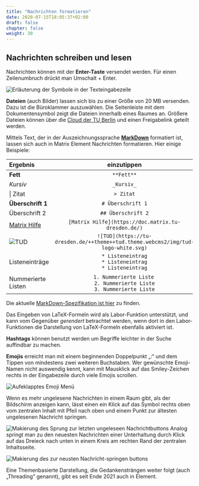 ```yaml
---
title: "Nachrichten formatieren"
date: 2020-07-15T18:05:37+02:00
draft: false
chapter: false
weight: 30
---
```


## Nachrichten schreiben und lesen

Nachrichten können mit der **Enter-Taste** versendet werden. Für einen Zeilenumbruch drückt man Umschalt + Enter.

![Erläuterung der Symbole in der Texteingabezeile](/images/01_Textformatting_de.webp)

**Dateien** (auch Bilder) lassen sich bis zu einer Größe von 20 MB versenden. Dazu ist die Büroklammer auszuwählen. Die Seitenleiste mit dem Dokumentensymbol zeigt die Dateien innerhalb eines Raumes an. Größere Dateien können über die [Cloud der TU Berlin](https://tubcloud.tu-berlin.de/) und einen Freigabelink geteilt werden.

Mittels Text, der in der Auszeichnungssprache [**MarkDown**](https://de.wikipedia.org/wiki/Markdown) formatiert ist, lassen sich auch in Matrix Element Nachrichten formatieren. Hier einige Beispiele:

| Ergebnis                                                                        | einzutippen                                                                                    |
|:------------------------------------------------------------------------------- |:----------------------------------------------------------------------------------------------:|
| **Fett**                                                                        | ```**Fett**```                                                                                 |
| *Kursiv*                                                                        | ```_Kursiv_```                                                                                 |
| \| Zitat                                                                        | ```> Zitat```                                                                                  |
| **Überschrift 1**                                                               | ```# Überschrift 1```                                                                          |
| Überschrift 2                                                                   | ```## Überschrift 2```                                                                         |
| [Matrix Hilfe](https://doc.matrix.tu-dresden.de/)                               | ```[Matrix Hilfe](https://doc.matrix.tu-dresden.de/)```                                        |
| ![TUD](https://tu-dresden.de/++theme++tud.theme.webcms2/img/tud-logo-white.svg) | ```![TUD](https://tu-dresden.de/++theme++tud.theme.webcms2/img/tud-logo-white.svg)```          |
| Listeneinträge                                                                  | ```* Listeneintrag```<br/>```* Listeneintrag```<br/>```* Listeneintrag```<br/>                 |
| Nummerierte Listen                                                              | ```1. Nummerierte Liste``` <br/>```2. Nummerierte Liste```<br/>```3. Nummerierte Liste```<br/> |

Die aktuelle [MarkDown-Spezifikation ist hier](https://spec.commonmark.org/current/) zu finden.

Das Eingeben von LaTeX-Formeln wird als Labor-Funktion unterstützt, und kann vom Gegenüber *gerendert* betrachtet werden, wenn dort in den Labor-Funktionen die Darstellung von LaTeX-Formeln ebenfalls aktiviert ist.

**Hashtags** können benutzt werden um Begriffe leichter in der Suche auffindbar zu machen.

**Emojis** erreicht man mit einem beginnenden Doppelpunkt „:“ und dem Tippen von mindestens zwei weiteren Buchstaben. Wer gewünschte Emoji-Namen nicht auswendig kennt, kann mit Mausklick auf das Smiley-Zeichen rechts in der Eingabezeile durch viele Emojis scrollen.

![Aufeklapptes Emoji Menü](/images/14_Direktnachricht14.webp)

Wenn es mehr ungelesene Nachrichten in einem Raum gibt, als der Bildschirm anzeigen kann, lässt einen ein Klick auf das Symbol rechts oben vom zentralen Inhalt mit Pfeil nach oben und einem Punkt zur ältesten ungelesenen Nachricht springen.

![Makierung des Sprung zur letzten ungeleseen Nachrichtbuttons](/images/18_Sprung_hoch.webp)
Analog springt man zu den neuesten Nachrichten einer Unterhaltung durch Klick auf das Dreieck nach unten in einem Kreis am rechten Rand der zentralen Inhaltsseite.

![Makierung des zur neusten Nachricht-springen buttons](/images/18_Sprung_nach_unten.webp)

Eine Themenbasierte Darstellung, die Gedankensträngen weiter folgt (auch „Threading“ genannt), gibt es seit Ende 2021 auch in Element.
